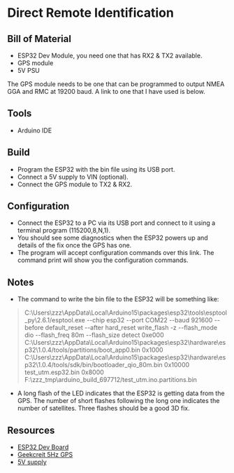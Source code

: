 # Direct Remote Identification

## Bill of Material

* ESP32 Dev Module, you need one that has RX2 & TX2 available.
* GPS module
* 5V PSU

The GPS module needs to be one that can be programmed to output NMEA GGA and RMC at 19200 baud. 
A link to one that I have used is below.

## Tools

* Arduino IDE

## Build

* Program the ESP32 with the bin file using its USB port.
* Connect a 5V supply to VIN (optional).
* Connect the GPS module to TX2 & RX2.

## Configuration

* Connect the ESP32 to a PC via its USB port and connect to it using a terminal program (115200,8,N,1).
* You should see some diagnostics when the ESP32 powers up and details of the fix once the GPS has one.
* The program will accept configuration commands over this link. The command print will show you the configuration commands.

## Notes

* The command to write the bin file to the ESP32 will be something like:
> C:\Users\zzz\AppData\Local\Arduino15\packages\esp32\tools\esptool_py\2.6.1/esptool.exe --chip esp32 --port COM22 --baud 921600 --before default_reset --after hard_reset write_flash -z --flash_mode dio --flash_freq 80m --flash_size detect 0xe000 C:\Users\zzz\AppData\Local\Arduino15\packages\esp32\hardware\esp32\1.0.4/tools/partitions/boot_app0.bin 0x1000 C:\Users\zzz\AppData\Local\Arduino15\packages\esp32\hardware\esp32\1.0.4/tools/sdk/bin/bootloader_qio_80m.bin 0x10000 test_utm.esp32.bin 0x8000 F:\zzz_tmp\arduino_build_697712/test_utm.ino.partitions.bin
* A long flash of the LED indicates that the ESP32 is getting data from the GPS.
The number of short flashes following the long one indicates the number of satellites. Three flashes should be a good 3D fix.

## Resources

* [ESP32 Dev Board](https://www.banggood.com/Geekcreit-ESP32-WiFi+bluetooth-Development-Board-Ultra-Low-Power-Consumption-Dual-Cores-Pins-Unsoldered-p-1214159.html)
* [Geekcreit 5Hz GPS](https://www.banggood.com/1-5Hz-VK2828U7G5LF-TTL-Ublox-GPS-Module-With-Antenna-p-965540.html)
* [5V supply](https://www.banggood.com/AMS1117-5_0V-5V-DC-DC-Step-Down-Power-Supply-Module-Power-Buck-Board-LDO-800MA-p-1578743.html)
